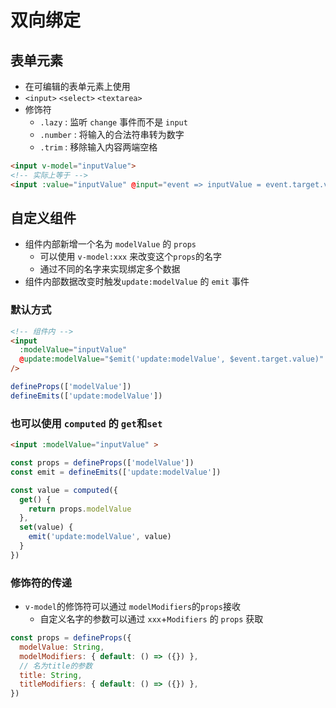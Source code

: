 # 双向绑定
## 表单元素
* 在可编辑的表单元素上使用
* `<input>` `<select>` `<textarea>`
* 修饰符
   * `.lazy` : 监听 `change` 事件而不是 `input`
   * `.number` : 将输入的合法符串转为数字
   * `.trim` : 移除输入内容两端空格
```html
<input v-model="inputValue">
<!-- 实际上等于 -->
<input :value="inputValue" @input="event => inputValue = event.target.value">
```

## 自定义组件
* 组件内部新增一个名为 `modelValue` 的 `props`
   * 可以使用 `v-model:xxx` 来改变这个`props`的名字
   * 通过不同的名字来实现绑定多个数据
* 组件内部数据改变时触发`update:modelValue` 的 `emit` 事件
### 默认方式
```html
<!-- 组件内 -->
<input
  :modelValue="inputValue"
  @update:modelValue="$emit('update:modelValue', $event.target.value)"
/>
```
```js
defineProps(['modelValue'])
defineEmits(['update:modelValue'])
```
### 也可以使用 `computed` 的 `get`和`set`
```html
<input :modelValue="inputValue" > 
```

```js
const props = defineProps(['modelValue'])
const emit = defineEmits(['update:modelValue'])

const value = computed({
  get() {
    return props.modelValue
  },
  set(value) {
    emit('update:modelValue', value)
  }
})
```
### 修饰符的传递
* `v-model`的修饰符可以通过 `modelModifiers`的`props`接收
   * 自定义名字的参数可以通过 `xxx`+`Modifiers` 的 `props` 获取

```js
const props = defineProps({
  modelValue: String,
  modelModifiers: { default: () => ({}) },
  // 名为title的参数
  title: String,
  titleModifiers: { default: () => ({}) },
})
```